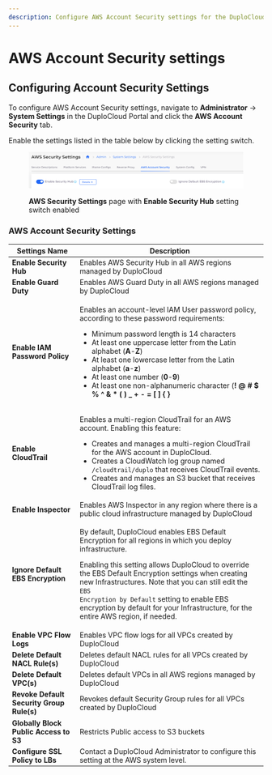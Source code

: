 ```yaml
---
description: Configure AWS Account Security settings for the DuploCloud Portal
---
```


# AWS Account Security settings

## Configuring Account Security Settings

To configure AWS Account Security settings, navigate to **Administrator** -> **System Settings** in the DuploCloud Portal and click the **AWS Account Security** tab.

Enable the settings listed in the table below by clicking the setting switch.

<figure><img src="../../.gitbook/assets/sw1.png" alt=""><figcaption><p><strong>AWS Security Settings</strong> page with <strong>Enable Security Hub</strong> setting switch enabled</p></figcaption></figure>

### AWS Account Security Settings

| Settings Name                             | Description                                                                                                                                                                                                                                                                                                                                                                                                                                                                                                                                                                                                                                                                                                                                  |
| ----------------------------------------- | -------------------------------------------------------------------------------------------------------------------------------------------------------------------------------------------------------------------------------------------------------------------------------------------------------------------------------------------------------------------------------------------------------------------------------------------------------------------------------------------------------------------------------------------------------------------------------------------------------------------------------------------------------------------------------------------------------------------------------------------- |
| **Enable Security Hub**                   | Enables AWS Security Hub in all AWS regions managed by DuploCloud                                                                                                                                                                                                                                                                                                                                                                                                                                                                                                                                                                                                                                                                            |
| **Enable Guard Duty**                     | Enables AWS Guard Duty in all AWS regions managed by DuploCloud                                                                                                                                                                                                                                                                                                                                                                                                                                                                                                                                                                                                                                                                              |
| **Enable IAM Password Policy**            | <p></p><p>Enables an account-level IAM User password policy, according to these password requirements:</p><ul><li>Minimum password length is 14 characters</li><li>At least one uppercase letter from the Latin alphabet (<strong>A</strong>-<strong>Z</strong>)</li><li>At least one lowercase letter from the Latin alphabet (<strong>a</strong>-<strong>z</strong>)</li><li>At least one number (<strong>0</strong>-<strong>9</strong>)</li><li>At least one non-alphanumeric character (<strong>! @ # $ % ^ &#x26; * ( ) _ + - = [ ] { } | '</strong>)</li><li>Passwords expire in 90 days</li><li>Users may change their passwords</li><li>The last twenty-four (24) passwords are remembered by the system, to prevent reuse</li></ul> |
| **Enable CloudTrail**                     | <p></p><p>Enables a multi-region CloudTrail for an AWS account. Enabling this feature:</p><ul><li>Creates and manages a multi-region CloudTrail for the AWS account in DuploCloud.</li><li>Creates a CloudWatch log group named <code>/cloudtrail/duplo</code> that receives CloudTrail events.</li><li>Creates and manages an S3 bucket that receives CloudTrail log files.</li></ul>                                                                                                                                                                                                                                                                                                                                                       |
| **Enable Inspector**                      | Enables AWS Inspector in any region where there is a public cloud infrastructure managed by DuploCloud                                                                                                                                                                                                                                                                                                                                                                                                                                                                                                                                                                                                                                       |
| **Ignore Default EBS Encryption**         | <p>By default, DuploCloud enables EBS Default Encryption for all regions in which you deploy infrastructure. </p><p>Enabling this setting allows DuploCloud to override the EBS Default Encryption settings when creating new Infrastructures. Note that you can still edit the <code>EBS Encryption by Default</code> setting to enable EBS encryption by default for your Infrastructure, for the entire AWS region, if needed.</p>                                                                                                                                                                                                                                                                                                        |
| **Enable VPC Flow Logs**                  | Enables VPC flow logs for all VPCs created by DuploCloud                                                                                                                                                                                                                                                                                                                                                                                                                                                                                                                                                                                                                                                                                     |
| **Delete Default NACL Rule(s)**           | Deletes default NACL rules for all VPCs created by DuploCloud                                                                                                                                                                                                                                                                                                                                                                                                                                                                                                                                                                                                                                                                                |
| **Delete Default VPC(s)**                 | Deletes default VPCs in all AWS regions managed by DuploCloud                                                                                                                                                                                                                                                                                                                                                                                                                                                                                                                                                                                                                                                                                |
| **Revoke Default Security Group Rule(s)** | Revokes default Security Group rules for all VPCs created by DuploCloud                                                                                                                                                                                                                                                                                                                                                                                                                                                                                                                                                                                                                                                                      |
| **Globally Block Public Access to S3**    | Restricts Public access to S3 buckets                                                                                                                                                                                                                                                                                                                                                                                                                                                                                                                                                                                                                                                                                                        |
| **Configure SSL Policy to LBs**           | Contact a DuploCloud Administrator to configure this setting at the AWS system level.                                                                                                                                                                                                                                                                                                                                                                                                                                                                                                                                                                                                                                                        |
